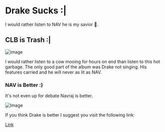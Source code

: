 # Drake Sucks :|

I would rather listen to NAV he is my savior 🙏.

## CLB is Trash :|

![image](https://pyxis.nymag.com/v1/imgs/9a4/2c3/054897d9d429262c47e79af7292674ceb4-10-drake-future-video.rsquare.w1200.jpg)

I would rather listen to a cow mooing for hours on end than listen to this hot garbage. The only good part of the album was Drake not singing. His features carried and he will never as lit as NAV.

### NAV is Better :)

It's not even up for debate Navraj is better.

![Image](https://www.kuvo.org/wp-content/uploads/2019/05/nav.jpeg)

If you think Drake is better I suggest you visit the following link:

[Link](https://www.psychologytoday.com/us/therapists)
